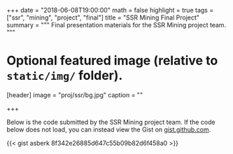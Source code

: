 +++
date = "2018-06-08T19:00:00"
math = false
highlight = true
tags = ["ssr", "mining", "project", "final"]
title = "SSR Mining Final Project"
summary = """
Final presentation materials for the SSR Mining project team. 
"""


# Optional featured image (relative to `static/img/` folder).
[header]
image = "proj/ssr/bg.jpg"
caption = ""

+++


Below is the code submitted by the SSR Mining project team. If the code below does not load, you can instead view the Gist on [gist.github.com](https://gist.github.com/asberk/8f342e26885d647c55b09b82d6f458a0).



{{< gist asberk 8f342e26885d647c55b09b82d6f458a0 >}}

